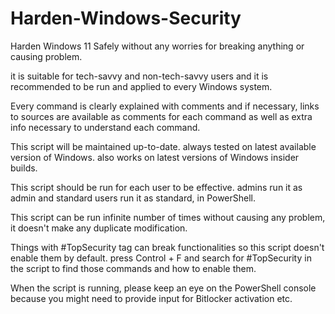 # Harden-Windows-Security

Harden Windows 11 Safely without any worries for breaking anything or causing problem.

it is suitable for tech-savvy and non-tech-savvy users and it is recommended to be run and applied to every Windows system.

Every command is clearly explained with comments and if necessary, links to sources are available as comments for each command as well as extra info necessary to understand each command.

This script will be maintained up-to-date. always tested on latest available version of Windows. also works on latest versions of Windows insider builds.

This script should be run for each user to be effective. admins run it as admin and standard users run it as standard, in PowerShell.

This script can be run infinite number of times without causing any problem, it doesn't make any duplicate modification.

Things with #TopSecurity tag can break functionalities so this script doesn't enable them by default. press Control + F and search for #TopSecurity in the script to find those commands and how to enable them.

When the script is running, please keep an eye on the PowerShell console because you might need to provide input for Bitlocker activation etc.
